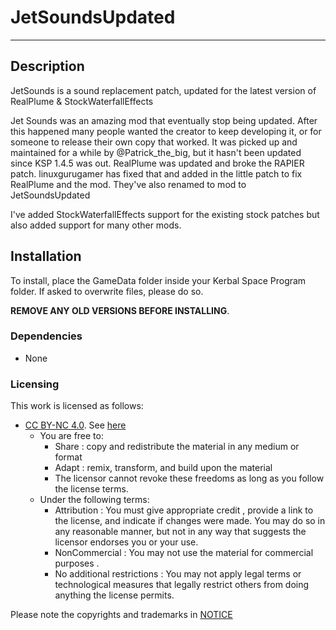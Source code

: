 # JetSoundsUpdated
- - -

## Description

JetSounds is a sound replacement patch, updated for the latest version of RealPlume & StockWaterfallEffects

Jet Sounds was an amazing mod that eventually stop being updated. 
After this happened many people wanted the creator to keep developing it, or for someone to release their own copy that worked. 
It was picked up and maintained for a while by @Patrick_the_big, but it hasn't been updated since KSP 1.4.5 was out. 
RealPlume was updated and broke the RAPIER patch. linuxgurugamer has fixed that and added in the little patch to fix RealPlume and the mod. 
They've also renamed to mod to JetSoundsUpdated 

I've added StockWaterfallEffects support for the existing stock patches but also added support for many other mods.

## Installation

To install, place the GameData folder inside your Kerbal Space Program folder. If asked to overwrite files, please do so.

**REMOVE ANY OLD VERSIONS BEFORE INSTALLING**.

### Dependencies

* None

### Licensing

This work is licensed as follows:

* [CC BY-NC 4.0](https://creativecommons.org/licenses/by-nc/4.0/). See [here](./LICENSE)
	+ You are free to:
		- Share : copy and redistribute the material in any medium or format
		- Adapt : remix, transform, and build upon the material
		- The licensor cannot revoke these freedoms as long as you follow the license terms.
	+ Under the following terms:
		- Attribution : You must give appropriate credit , provide a link to the license, and indicate if changes were made. You may do so in any reasonable manner, but not in any way that suggests the licensor endorses you or your use.
		- NonCommercial : You may not use the material for commercial purposes .
		- No additional restrictions : You may not apply legal terms or technological measures that legally restrict others from doing anything the license permits.

Please note the copyrights and trademarks in [NOTICE](./NOTICE)